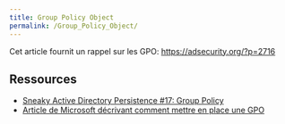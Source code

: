 ```yaml
---
title: Group Policy Object
permalink: /Group_Policy_Object/
---
```


Cet article fournit un rappel sur les GPO: <https://adsecurity.org/?p=2716>

Ressources
----------

-   [Sneaky Active Directory Persistence \#17: Group Policy](https://adsecurity.org/?p=2716)
-   [Article de Microsoft décrivant comment mettre en place une GPO](https://technet.microsoft.com/fr-fr/library/hh147307(v=ws.10).aspx)
